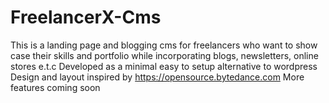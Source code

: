 # FreelancerX-Cms
This is a landing page and blogging cms for freelancers who want to show case their skills and portfolio while incorporating blogs, newsletters, online stores e.t.c
Developed as a minimal easy to setup alternative to wordpress
Design and layout inspired by https://opensource.bytedance.com
More features coming soon

